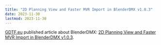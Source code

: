```yaml
---
title: "2D Planning View and Faster MVR Import in BlenderDMX v1.0.3"
date: 2023-11-30
lastmod: 2023-11-30
---
```


<a href="https://gdtf.eu">GDTF.eu</a> published article about BlenderDMX: <a href="https://gdtf.eu/blog/2d-planning-view-and-faster-mvr-import-in-blenderdmx-v1.0.3/">2D Planning View and Faster MVR Import in BlenderDMX v1.0.3</a>.
